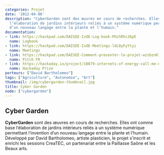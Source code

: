 ```yaml
---
categories: Projet
date: '2012-04-06'
description: "CyberGarden sont des œuvres en cours de recherches. Elles ont comme base
  l’élaboration de jardins intérieurs reliés à un système numérique permettant l’invention
  d’un nouveau langage entre la plante et l’humain."
documentation:
- link: https://hackpad.com/DAISEE-IsOE-Log-book-PUz5Rhc26pE
  name: Logbook
- link: https://hackpad.com/DAISEE-IsOE-Meetings-ldL8yFyYtyi
  name: Meetings
- link: https://hackpad.com/DAISEE-Comment-presenter-le-projet-wzsbznK1HSO
  name: Pitch FR
- link: https://hackaday.io/project/10879-internets-of-energy-call-me-daisee
  name: Hackaday Prize
porteurs: ["David Bartholomeo"]
tags: ["Agriculture", "Autonomie", "Art"]
thumbnail: /img/cybergarden-thumbnail.jpg
title: Cyber Garden
node: ["cybergarden"]
---
```


## Cyber Garden

**CyberGarden** sont des œuvres en cours de recherches. Elles ont comme base l’élaboration de jardins intérieurs reliés à un système numérique permettant l’invention d’un nouveau langage entre la plante et l’humain.
Développé par David Bartholomeo, artiste plasticien, le projet s’inscrit et enrichi les sessions CreaTEC, un partenariat entre la Paillasse Saône et les Beaux arts.
